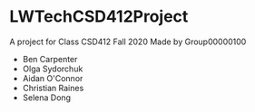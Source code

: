 # LWTechCSD412Project
A project for Class CSD412 Fall 2020 
Made by Group00000100 
- Ben Carpenter
- Olga Sydorchuk
- Aidan O'Connor
- Christian Raines
- Selena Dong
